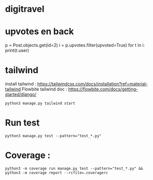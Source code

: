 # digitravel

# upvotes en back
p = Post.objects.get(id=2)
i = p.upvotes.filter(upvoted=True)
for t in i:
    print(t.user)

# tailwind
install tailwind : https://tailwindcss.com/docs/installation?ref=material-tailwind
Flowbite tailwind doc : https://flowbite.com/docs/getting-started/django/

```shell
python3 manage.py tailwind start
```
# Run test 
```shell
python3 manage.py test --pattern="test_*.py"
```
# Coverage :
```shell
python3 -m coverage run manage.py test --pattern="test_*.py" && python3 -m coverage report --rcfile=.coveragerc
```

